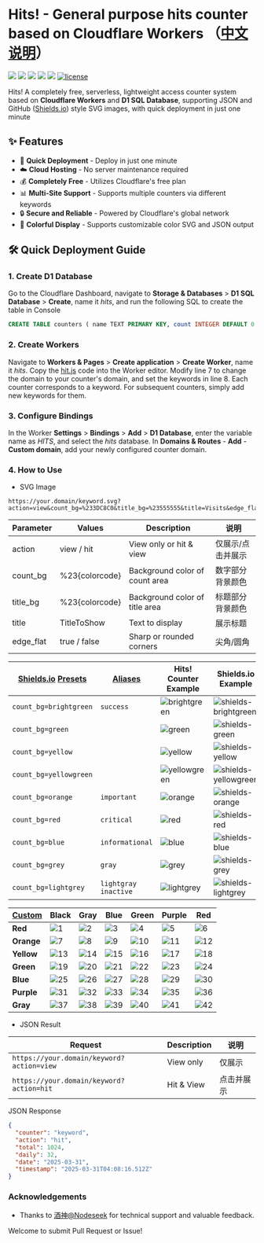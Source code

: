# Hits! - General purpose hits counter based on Cloudflare Workers （[中文说明](https://github.com/xykt/Hits/blob/main/README_CN.md)）
<p>
<img src="https://hits.xykt.de/hits_github.svg?action=hit&count_bg=%23FFA552&title_bg=%231D8834&title=Hits!&edge_flat=false"/>
<img src="https://img.shields.io/badge/Version-2025--03--31-green"/>
<img src="https://img.shields.io/badge/Uptime-100%25-green"/>
<img src="https://img.shields.io/badge/Deploy-Serverless-blue"/>
<img src="https://img.shields.io/badge/Cost-FREE-blue"/>
<a href="/LICENSE"><img src="https://img.shields.io/badge/License-AGPL%20v3-blue.svg" alt="license" /></a>  
</p> 

Hits! A completely free, serverless, lightweight access counter system based on **Cloudflare Workers** and **D1 SQL Database**, supporting JSON and GitHub ([Shields.io](https://shields.io/)) style SVG images, with quick deployment in just one minute

## ✨ Features

- 🚀 **Quick Deployment** - Deploy in just one minute
- ☁️ **Cloud Hosting** - No server maintenance required
- 💰 **Completely Free** - Utilizes Cloudflare's free plan
- 📊 **Multi-Site Support** - Supports multiple counters via different keywords
- 🔒 **Secure and Reliable** - Powered by Cloudflare's global network
- 🎨 **Colorful Display** - Supports customizable color SVG and JSON output

## 🛠 Quick Deployment Guide

### 1. Create D1 Database

Go to the Cloudflare Dashboard, navigate to **Storage & Databases** > **D1 SQL Database** > **Create**, name it _hits_, and run the following SQL to create the table in Console

```sql
CREATE TABLE counters ( name TEXT PRIMARY KEY, count INTEGER DEFAULT 0 );
```

### 2. Create Workers

Navigate to **Workers & Pages** > **Create application** > **Create Worker**, name it _hits_. Copy the [hit.js](https://github.com/xykt/Hits/blob/main/hits.js) code into the Worker editor. Modify line 7 to change the domain to your counter's domain, and set the keywords in line 8. Each counter corresponds to a keyword. For subsequent counters, simply add new keywords for them.


### 3. Configure Bindings

In the Worker **Settings** > **Bindings** > **Add** > **D1 Database**, enter the variable name as _HITS_, and select the _hits_ database. In **Domains & Routes** - **Add** - **Custom domain**, add your newly configured counter domain.


### 4. How to Use

- SVG Image

```url
https://your.domain/keyword.svg?action=view&count_bg=%233DC8C0&title_bg=%23555555&title=Visits&edge_flat=false
```

| Parameter  | Values               | Description                       | 说明                         |
|------------|----------------------|-----------------------------------|----------------------------|
| action     | view / hit           | View only or hit & view           | 仅展示/点击并展示           |
| count_bg   | %23{colorcode}        | Background color of count area    | 数字部分背景颜色            |
| title_bg   | %23{colorcode}        | Background color of title area    | 标题部分背景颜色            |
| title      | TitleToShow          | Text to display                   | 展示标题                    |
| edge_flat  | true / false        | Sharp or rounded corners        | 尖角/圆角                   |

| [Shields.io](https://shields.io/) [Presets](https://github.com/badges/shields/blob/master/badge-maker/lib/color.js#L6)    | [Aliases](https://github.com/badges/shields/blob/master/badge-maker/lib/color.js#L18)  | Hits! Counter Example | Shields.io Example |
|--------------|-----------|----------------------------|--------------------|
| `count_bg=brightgreen` | `success` | ![brightgreen](https://raw.githubusercontent.com/xykt/Hits/refs/heads/main/res/brightgreen.svg) | ![shields-brightgreen](https://img.shields.io/badge/Shields.io-brightgreen-brightgreen) |
| `count_bg=green`       |  | ![green](https://raw.githubusercontent.com/xykt/Hits/refs/heads/main/res/green.svg) | ![shields-green](https://img.shields.io/badge/Shields.io-green-green) |
| `count_bg=yellow`      |  | ![yellow](https://raw.githubusercontent.com/xykt/Hits/refs/heads/main/res/yellow.svg) | ![shields-yellow](https://img.shields.io/badge/Shields.io-yellow-yellow) |
| `count_bg=yellowgreen` |  | ![yellowgreen](https://raw.githubusercontent.com/xykt/Hits/refs/heads/main/res/yellowgreen.svg) | ![shields-yellowgreen](https://img.shields.io/badge/Shields.io-yellowgreen-yellowgreen) |
| `count_bg=orange`      | `important` | ![orange](https://raw.githubusercontent.com/xykt/Hits/refs/heads/main/res/orange.svg) | ![shields-orange](https://img.shields.io/badge/Shields.io-orange-orange) |
| `count_bg=red`         | `critical` | ![red](https://raw.githubusercontent.com/xykt/Hits/refs/heads/main/res/red.svg) | ![shields-red](https://img.shields.io/badge/Shields.io-red-red) |
| `count_bg=blue`        | `informational` | ![blue](https://raw.githubusercontent.com/xykt/Hits/refs/heads/main/res/blue.svg) | ![shields-blue](https://img.shields.io/badge/Shields.io-blue-blue) |
| `count_bg=grey`        | `gray` | ![grey](https://raw.githubusercontent.com/xykt/Hits/refs/heads/main/res/grey.svg) | ![shields-grey](https://img.shields.io/badge/Shields.io-grey-grey) |
| `count_bg=lightgrey`   | `lightgray` `inactive` | ![lightgrey](https://raw.githubusercontent.com/xykt/Hits/refs/heads/main/res/lightgrey.svg) | ![shields-lightgrey](https://img.shields.io/badge/Shields.io-lightgrey-lightgrey) |

| [Custom](https://github.com/xykt/Hits/blob/main/res/style.md)       | Black | Gray | Blue | Green | Purple | Red |
|---------------|-------|------|------|-------|--------|-----|
| **Red** | ![1](https://raw.githubusercontent.com/xykt/Hits/refs/heads/main/res/11.svg) | ![2](https://raw.githubusercontent.com/xykt/Hits/refs/heads/main/res/12.svg) | ![3](https://raw.githubusercontent.com/xykt/Hits/refs/heads/main/res/13.svg) | ![4](https://raw.githubusercontent.com/xykt/Hits/refs/heads/main/res/14.svg) | ![5](https://raw.githubusercontent.com/xykt/Hits/refs/heads/main/res/15.svg) | ![6](https://raw.githubusercontent.com/xykt/Hits/refs/heads/main/res/16.svg) |
| **Orange** | ![7](https://raw.githubusercontent.com/xykt/Hits/refs/heads/main/res/21.svg) | ![8](https://raw.githubusercontent.com/xykt/Hits/refs/heads/main/res/22.svg) | ![9](https://raw.githubusercontent.com/xykt/Hits/refs/heads/main/res/23.svg) | ![10](https://raw.githubusercontent.com/xykt/Hits/refs/heads/main/res/24.svg) | ![11](https://raw.githubusercontent.com/xykt/Hits/refs/heads/main/res/25.svg) | ![12](https://raw.githubusercontent.com/xykt/Hits/refs/heads/main/res/26.svg) |
| **Yellow** | ![13](https://raw.githubusercontent.com/xykt/Hits/refs/heads/main/res/31.svg) | ![14](https://raw.githubusercontent.com/xykt/Hits/refs/heads/main/res/32.svg) | ![15](https://raw.githubusercontent.com/xykt/Hits/refs/heads/main/res/33.svg) | ![16](https://raw.githubusercontent.com/xykt/Hits/refs/heads/main/res/34.svg) | ![17](https://raw.githubusercontent.com/xykt/Hits/refs/heads/main/res/35.svg) | ![18](https://raw.githubusercontent.com/xykt/Hits/refs/heads/main/res/36.svg) |
| **Green** | ![19](https://raw.githubusercontent.com/xykt/Hits/refs/heads/main/res/41.svg) | ![20](https://raw.githubusercontent.com/xykt/Hits/refs/heads/main/res/42.svg) | ![21](https://raw.githubusercontent.com/xykt/Hits/refs/heads/main/res/43.svg) | ![22](https://raw.githubusercontent.com/xykt/Hits/refs/heads/main/res/44.svg) | ![23](https://raw.githubusercontent.com/xykt/Hits/refs/heads/main/res/45.svg) | ![24](https://raw.githubusercontent.com/xykt/Hits/refs/heads/main/res/46.svg) |
| **Blue** | ![25](https://raw.githubusercontent.com/xykt/Hits/refs/heads/main/res/51.svg) | ![26](https://raw.githubusercontent.com/xykt/Hits/refs/heads/main/res/52.svg) | ![27](https://raw.githubusercontent.com/xykt/Hits/refs/heads/main/res/53.svg) | ![28](https://raw.githubusercontent.com/xykt/Hits/refs/heads/main/res/54.svg) | ![29](https://raw.githubusercontent.com/xykt/Hits/refs/heads/main/res/55.svg) | ![30](https://raw.githubusercontent.com/xykt/Hits/refs/heads/main/res/56.svg) |
| **Purple** | ![31](https://raw.githubusercontent.com/xykt/Hits/refs/heads/main/res/61.svg) | ![32](https://raw.githubusercontent.com/xykt/Hits/refs/heads/main/res/62.svg) | ![33](https://raw.githubusercontent.com/xykt/Hits/refs/heads/main/res/63.svg) | ![34](https://raw.githubusercontent.com/xykt/Hits/refs/heads/main/res/64.svg) | ![35](https://raw.githubusercontent.com/xykt/Hits/refs/heads/main/res/65.svg) | ![36](https://raw.githubusercontent.com/xykt/Hits/refs/heads/main/res/66.svg) |
| **Gray** | ![37](https://raw.githubusercontent.com/xykt/Hits/refs/heads/main/res/71.svg) | ![38](https://raw.githubusercontent.com/xykt/Hits/refs/heads/main/res/72.svg) | ![39](https://raw.githubusercontent.com/xykt/Hits/refs/heads/main/res/73.svg) | ![40](https://raw.githubusercontent.com/xykt/Hits/refs/heads/main/res/74.svg) | ![41](https://raw.githubusercontent.com/xykt/Hits/refs/heads/main/res/75.svg) | ![42](https://raw.githubusercontent.com/xykt/Hits/refs/heads/main/res/76.svg) |


- JSON Result

| Request | Description | 说明 |
|-|-|-|
| ```https://your.domain/keyword?action=view``` | View only | 仅展示 |
| ```https://your.domain/keyword?action=hit``` | Hit & View | 点击并展示 |

JSON Response
```json
{
  "counter": "keyword",
  "action": "hit",
  "total": 1024,
  "daily": 32,
  "date": "2025-03-31",
  "timestamp": "2025-03-31T04:08:16.512Z"
}
```

### Acknowledgements

- Thanks to [酒神@Nodeseek](https://www.nodeseek.com/space/9#/general) for technical support and valuable feedback.

Welcome to submit Pull Request or Issue!

